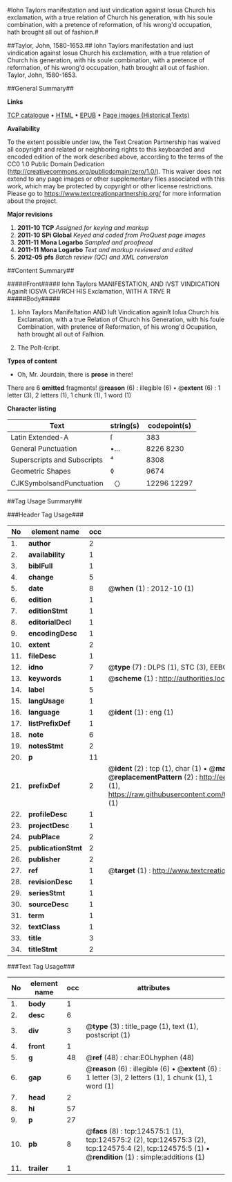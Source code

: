 #Iohn Taylors manifestation and iust vindication against Iosua Church his exclamation, with a true relation of Church his generation, with his soule combination, with a pretence of reformation, of his wrong'd occupation, hath brought all out of fashion.#

##Taylor, John, 1580-1653.##
Iohn Taylors manifestation and iust vindication against Iosua Church his exclamation, with a true relation of Church his generation, with his soule combination, with a pretence of reformation, of his wrong'd occupation, hath brought all out of fashion.
Taylor, John, 1580-1653.

##General Summary##

**Links**

[TCP catalogue](http://www.ota.ox.ac.uk/tcp/)  • 
[HTML](http://tei.it.ox.ac.uk/tcp/Texts-HTML/free/A95/A95558.html)  • 
[EPUB](http://tei.it.ox.ac.uk/tcp/Texts-EPUB/free/A95/A95558.epub) • 
[Page images (Historical Texts)](https://historicaltexts.jisc.ac.uk/eebo-99872151e)

**Availability**

To the extent possible under law, the Text Creation Partnership has waived all copyright and related or neighboring rights to this keyboarded and encoded edition of the work described above, according to the terms of the CC0 1.0 Public Domain Dedication (http://creativecommons.org/publicdomain/zero/1.0/). This waiver does not extend to any page images or other supplementary files associated with this work, which may be protected by copyright or other license restrictions. Please go to https://www.textcreationpartnership.org/ for more information about the project.

**Major revisions**

1. __2011-10__ __TCP__ *Assigned for keying and markup*
1. __2011-10__ __SPi Global__ *Keyed and coded from ProQuest page images*
1. __2011-11__ __Mona Logarbo__ *Sampled and proofread*
1. __2011-11__ __Mona Logarbo__ *Text and markup reviewed and edited*
1. __2012-05__ __pfs__ *Batch review (QC) and XML conversion*

##Content Summary##

#####Front#####
Iohn Taylors MANIFESTATION, AND IVST VINDICATION Againſt IOSVA CHVRCH HIS Exclamation, WITH A TRVE R
#####Body#####

1. Iohn Taylors Manifeſtation AND luſt Vindication againſt Ioſua Church his Exclamation, with a true Relation of Church his Generation, with his foule Combination, with pretence of Reformation, of his wrong'd Ocupation, hath brought all out of Faſhion.

1. The Poſt-ſcript.

**Types of content**

  * Oh, Mr. Jourdain, there is **prose** in there!

There are 6 **omitted** fragments! 
 @__reason__ (6) : illegible (6)  •  @__extent__ (6) : 1 letter (3), 2 letters (1), 1 chunk (1), 1 word (1)

**Character listing**


|Text|string(s)|codepoint(s)|
|---|---|---|
|Latin Extended-A|ſ|383|
|General Punctuation|•…|8226 8230|
|Superscripts             and Subscripts|⁴|8308|
|Geometric Shapes|◊|9674|
|CJKSymbolsandPunctuation|〈〉|12296 12297|

##Tag Usage Summary##

###Header Tag Usage###

|No|element name|occ|attributes|
|---|---|---|---|
|1.|__author__|2||
|2.|__availability__|1||
|3.|__biblFull__|1||
|4.|__change__|5||
|5.|__date__|8| @__when__ (1) : 2012-10 (1)|
|6.|__edition__|1||
|7.|__editionStmt__|1||
|8.|__editorialDecl__|1||
|9.|__encodingDesc__|1||
|10.|__extent__|2||
|11.|__fileDesc__|1||
|12.|__idno__|7| @__type__ (7) : DLPS (1), STC (3), EEBO-CITATION (1), PROQUEST (1), VID (1)|
|13.|__keywords__|1| @__scheme__ (1) : http://authorities.loc.gov/ (1)|
|14.|__label__|5||
|15.|__langUsage__|1||
|16.|__language__|1| @__ident__ (1) : eng (1)|
|17.|__listPrefixDef__|1||
|18.|__note__|6||
|19.|__notesStmt__|2||
|20.|__p__|11||
|21.|__prefixDef__|2| @__ident__ (2) : tcp (1), char (1)  •  @__matchPattern__ (2) : ([0-9\-]+):([0-9IVX]+) (1), (.+) (1)  •  @__replacementPattern__ (2) : http://eebo.chadwyck.com/downloadtiff?vid=$1&page=$2 (1), https://raw.githubusercontent.com/textcreationpartnership/Texts/master/tcpchars.xml#$1 (1)|
|22.|__profileDesc__|1||
|23.|__projectDesc__|1||
|24.|__pubPlace__|2||
|25.|__publicationStmt__|2||
|26.|__publisher__|2||
|27.|__ref__|1| @__target__ (1) : http://www.textcreationpartnership.org/docs/. (1)|
|28.|__revisionDesc__|1||
|29.|__seriesStmt__|1||
|30.|__sourceDesc__|1||
|31.|__term__|1||
|32.|__textClass__|1||
|33.|__title__|3||
|34.|__titleStmt__|2||


###Text Tag Usage###

|No|element name|occ|attributes|
|---|---|---|---|
|1.|__body__|1||
|2.|__desc__|6||
|3.|__div__|3| @__type__ (3) : title_page (1), text (1), postscript (1)|
|4.|__front__|1||
|5.|__g__|48| @__ref__ (48) : char:EOLhyphen (48)|
|6.|__gap__|6| @__reason__ (6) : illegible (6)  •  @__extent__ (6) : 1 letter (3), 2 letters (1), 1 chunk (1), 1 word (1)|
|7.|__head__|2||
|8.|__hi__|57||
|9.|__p__|27||
|10.|__pb__|8| @__facs__ (8) : tcp:124575:1 (1), tcp:124575:2 (2), tcp:124575:3 (2), tcp:124575:4 (2), tcp:124575:5 (1)  •  @__rendition__ (1) : simple:additions (1)|
|11.|__trailer__|1||
